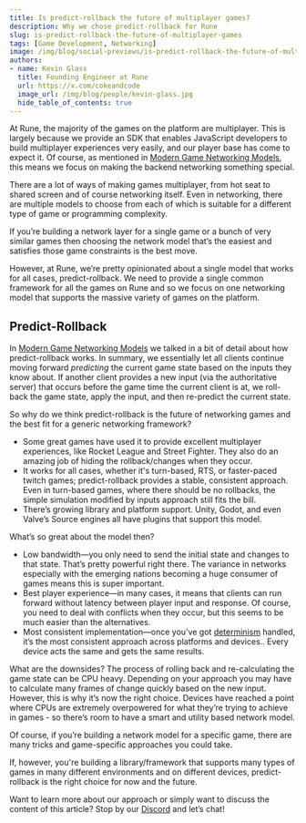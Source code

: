 ```yaml
---
title: Is predict-rollback the future of multiplayer games?
description: Why we chose predict-rollback for Rune
slug: is-predict-rollback-the-future-of-multiplayer-games
tags: [Game Development, Networking]
image: /img/blog/social-previews/is-predict-rollback-the-future-of-multiplayer-games.png
authors:
- name: Kevin Glass 
  title: Founding Engineer at Rune  
  url: https://x.com/cokeandcode
  image_url: /img/blog/people/kevin-glass.jpg
  hide_table_of_contents: true
---
```


<head>
  <title>Is predict-rollback the future of multiplayer games?</title>
  <meta property="og:title" content="Is predict-rollback the future of multiplayer games?"/>
</head>

At Rune, the majority of the games on the platform are multiplayer. This is largely because we provide an SDK that enables JavaScript developers to build multiplayer experiences very easily, and our player base has come to expect it. Of course, as mentioned in [Modern Game Networking Models](https://developers.rune.ai/blog/modern-game-networking-models), this means we focus on making the backend networking something special.

There are a lot of ways of making games multiplayer, from hot seat to shared screen and of course networking itself. Even in networking, there are multiple models to choose from each of which is suitable for a different type of game or programming complexity. 

If you’re building a network layer for a single game or a bunch of very similar games then choosing the network model that’s the easiest and satisfies those game constraints is the best move.

However, at Rune, we’re pretty opinionated about a single model that works for all cases, predict-rollback. We need to provide a single common framework for all the games on Rune and so we focus on one networking model that supports the massive variety of games on the platform.

## Predict-Rollback
	
In [Modern Game Networking Models](https://developers.rune.ai/blog/modern-game-networking-models) we talked in a bit of detail about how predict-rollback works. In summary, we essentially let all clients continue moving forward *predicting* the current game state based on the inputs they know about. If another client provides a new input (via the authoritative server) that occurs before the game time the current client is at, we roll-back the game state, apply the input, and then re-predict the current state. 

So why do we think predict-rollback is the future of networking games and the best fit for a generic networking framework?

* Some great games have used it to provide excellent multiplayer experiences, like Rocket League and Street Fighter. They also do an amazing job of hiding the rollback/changes when they occur.
* It works for all cases, whether it's turn-based, RTS, or faster-paced twitch games; predict-rollback provides a stable, consistent approach. Even in turn-based games, where there should be no rollbacks, the simple simulation modified by inputs approach still fits the bill.
* There’s growing library and platform support. Unity, Godot, and even Valve’s Source engines all have plugins that support this model.

What’s so great about the model then?

* Low bandwidth—you only need to send the initial state and changes to that state. That’s pretty powerful right there. The variance in networks especially with the emerging nations becoming a huge consumer of games means this is super important.
* Best player experience—in many cases, it means that clients can run forward without latency between player input and response. Of course, you need to deal with conflicts when they occur, but this seems to be much easier than the alternatives.
* Most consistent implementation—once you’ve got [determinism](https://developers.rune.ai/blog/making-js-deterministic-for-fun-and-glory) handled, it’s the most consistent approach across platforms and devices.. Every device acts the same and gets the same results.

What are the downsides? The process of rolling back and re-calculating the game state can be CPU heavy. Depending on your approach you may have to calculate many frames of change quickly based on the new input. However, this is why it’s now the right choice. Devices have reached a point where CPUs are extremely overpowered for what they’re trying to achieve in games - so there’s room to have a smart and utility based network model.

Of course, if you’re building a network model for a specific game, there are many tricks and game-specific approaches you could take.

If, however, you're building a library/framework that supports many types of games in many different environments and on different devices, predict-rollback is the right choice for now and the future.

Want to learn more about our approach or simply want to discuss the content of this article? Stop by our [Discord](https://discord.gg/dusk-devs) and let’s chat!


